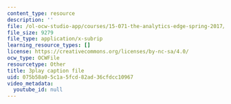 ```yaml
---
content_type: resource
description: ''
file: /ol-ocw-studio-app/courses/15-071-the-analytics-edge-spring-2017/075b58a05c1a5fcd82ad36cfdcc10967_dgjhoPD1FA0.vtt
file_size: 9279
file_type: application/x-subrip
learning_resource_types: []
license: https://creativecommons.org/licenses/by-nc-sa/4.0/
ocw_type: OCWFile
resourcetype: Other
title: 3play caption file
uid: 075b58a0-5c1a-5fcd-82ad-36cfdcc10967
video_metadata:
  youtube_id: null
---
```

